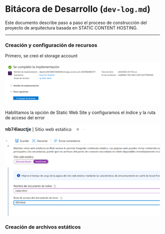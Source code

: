 # Bitácora de Desarrollo (`dev-log.md`)

Este documento describe paso a paso el proceso de construcción del proyecto de arquitectura basada en STATIC CONTENT HOSTING.

---

### Creación y configuración de recursos

Primero, se creó el storage account

![](./images/storageImpl.png)

Habilitamos la opción de Static Web Site y configuramos el índice y la ruta de acceso del error

![](./images/staticWebSiteConf.png)

### Creación de archivos estáticos
